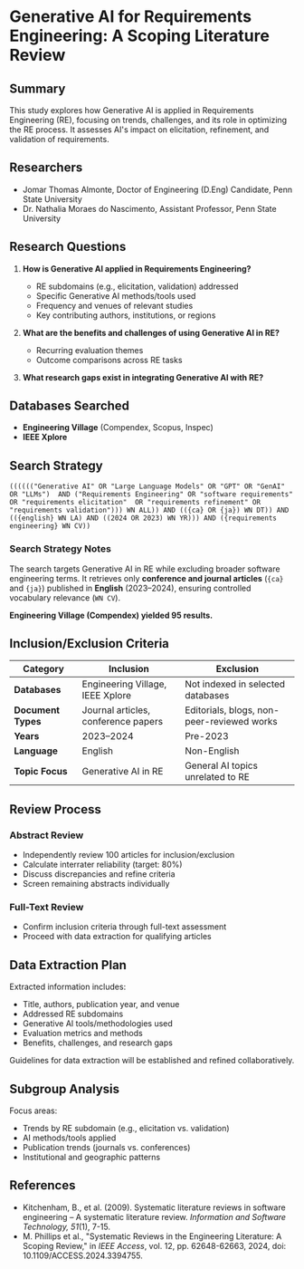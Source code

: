 # Generative AI for Requirements Engineering: A Scoping Literature Review

## Summary  
This study explores how Generative AI is applied in Requirements Engineering (RE), focusing on trends, challenges, and its role in optimizing the RE process. It assesses AI's impact on elicitation, refinement, and validation of requirements.

## Researchers  
- Jomar Thomas Almonte, Doctor of Engineering (D.Eng) Candidate, Penn State University 
- Dr. Nathalia Moraes do Nascimento, Assistant Professor, Penn State University 

## Research Questions  
1. **How is Generative AI applied in Requirements Engineering?**  
   - RE subdomains (e.g., elicitation, validation) addressed  
   - Specific Generative AI methods/tools used  
   - Frequency and venues of relevant studies  
   - Key contributing authors, institutions, or regions  

2. **What are the benefits and challenges of using Generative AI in RE?**  
   - Recurring evaluation themes  
   - Outcome comparisons across RE tasks  

3. **What research gaps exist in integrating Generative AI with RE?**  

## Databases Searched  
- **Engineering Village** (Compendex, Scopus, Inspec)  
- **IEEE Xplore**  

## Search Strategy  
```plaintext
(((((("Generative AI" OR "Large Language Models" OR "GPT" OR "GenAI" OR "LLMs")  AND ("Requirements Engineering" OR "software requirements" OR "requirements elicitation"  OR "requirements refinement" OR "requirements validation"))) WN ALL)) AND (({ca} OR {ja}) WN DT)) AND (({english} WN LA) AND ((2024 OR 2023) WN YR))) AND ({requirements engineering} WN CV))
```

### Search Strategy Notes  
The search targets Generative AI in RE while excluding broader software engineering terms. It retrieves only **conference and journal articles** (`{ca}` and `{ja}`) published in **English** (2023–2024), ensuring controlled vocabulary relevance (`WN CV`).

**Engineering Village (Compendex) yielded 95 results.**  

## Inclusion/Exclusion Criteria  

| **Category**         | **Inclusion**                                          | **Exclusion**                                    |
|----------------------|-------------------------------------------------------|-------------------------------------------------|
| **Databases**       | Engineering Village, IEEE Xplore                      | Not indexed in selected databases              |
| **Document Types**  | Journal articles, conference papers                    | Editorials, blogs, non-peer-reviewed works     |
| **Years**           | 2023–2024                                              | Pre-2023                                       |
| **Language**        | English                                                | Non-English                                    |
| **Topic Focus**     | Generative AI in RE                                    | General AI topics unrelated to RE             |

## Review Process  
### Abstract Review  
- Independently review 100 articles for inclusion/exclusion  
- Calculate interrater reliability (target: 80%)  
- Discuss discrepancies and refine criteria  
- Screen remaining abstracts individually  

### Full-Text Review  
- Confirm inclusion criteria through full-text assessment  
- Proceed with data extraction for qualifying articles  

## Data Extraction Plan  
Extracted information includes:  
- Title, authors, publication year, and venue  
- Addressed RE subdomains  
- Generative AI tools/methodologies used  
- Evaluation metrics and methods  
- Benefits, challenges, and research gaps  

Guidelines for data extraction will be established and refined collaboratively.  

## Subgroup Analysis  
Focus areas:  
- Trends by RE subdomain (e.g., elicitation vs. validation)  
- AI methods/tools applied  
- Publication trends (journals vs. conferences)  
- Institutional and geographic patterns  

## References  
- Kitchenham, B., et al. (2009). Systematic literature reviews in software engineering – A systematic literature review. *Information and Software Technology, 51*(1), 7-15.  
- M. Phillips et al., "Systematic Reviews in the Engineering Literature: A Scoping Review," in *IEEE Access*, vol. 12, pp. 62648-62663, 2024, doi: 10.1109/ACCESS.2024.3394755.  
